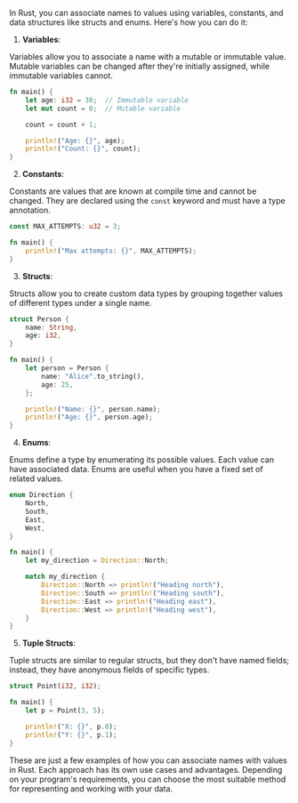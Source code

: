 In Rust, you can associate names to values using variables, constants, and data structures like structs and enums. Here's how you can do it:

1. **Variables**:

Variables allow you to associate a name with a mutable or immutable value. Mutable variables can be changed after they're initially assigned, while immutable variables cannot.

```rust
fn main() {
    let age: i32 = 30;  // Immutable variable
    let mut count = 0;  // Mutable variable

    count = count + 1;

    println!("Age: {}", age);
    println!("Count: {}", count);
}
```

2. **Constants**:

Constants are values that are known at compile time and cannot be changed. They are declared using the `const` keyword and must have a type annotation.

```rust
const MAX_ATTEMPTS: u32 = 3;

fn main() {
    println!("Max attempts: {}", MAX_ATTEMPTS);
}
```

3. **Structs**:

Structs allow you to create custom data types by grouping together values of different types under a single name.

```rust
struct Person {
    name: String,
    age: i32,
}

fn main() {
    let person = Person {
        name: "Alice".to_string(),
        age: 25,
    };

    println!("Name: {}", person.name);
    println!("Age: {}", person.age);
}
```

4. **Enums**:

Enums define a type by enumerating its possible values. Each value can have associated data. Enums are useful when you have a fixed set of related values.

```rust
enum Direction {
    North,
    South,
    East,
    West,
}

fn main() {
    let my_direction = Direction::North;

    match my_direction {
        Direction::North => println!("Heading north"),
        Direction::South => println!("Heading south"),
        Direction::East => println!("Heading east"),
        Direction::West => println!("Heading west"),
    }
}
```

5. **Tuple Structs**:

Tuple structs are similar to regular structs, but they don't have named fields; instead, they have anonymous fields of specific types.

```rust
struct Point(i32, i32);

fn main() {
    let p = Point(3, 5);

    println!("X: {}", p.0);
    println!("Y: {}", p.1);
}
```

These are just a few examples of how you can associate names with values in Rust. Each approach has its own use cases and advantages. Depending on your program's requirements, you can choose the most suitable method for representing and working with your data.
